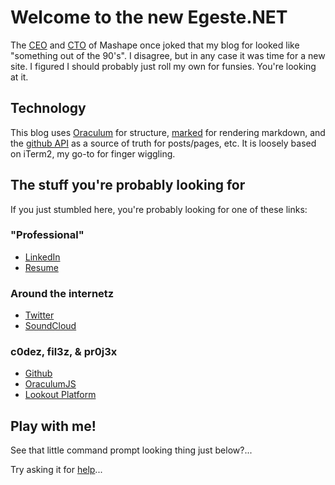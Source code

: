 Welcome to the new Egeste.NET
=============================

The [CEO](https://www.linkedin.com/in/sinzone) and [CTO](https://www.linkedin.com/in/marcopalladino) of Mashape once joked that my blog for looked like "something out of the 90's". I disagree, but in any case it was time for a new site. I figured I should probably just roll my own for funsies. You're looking at it.

Technology
----------
This blog uses [Oraculum](https://hackers.lookout.com/oraculum) for structure, [marked](https://github.com/chjj/marked) for rendering markdown, and the [github API](https://developer.github.com/v3/) as a source of truth for posts/pages, etc. It is loosely based on iTerm2, my go-to for finger wiggling.

The stuff you're probably looking for
-------------------------------------
If you just stumbled here, you're probably looking for one of these links:

### "Professional"
  * [LinkedIn](https://www.linkedin.com/in/egeste)
  * [Resume](https://github.com/egeste/egeste.github.io/raw/master/downloads/SteveRegester.pdf)

### Around the internetz
  * [Twitter](https://twitter.com/egeste)
  * [SoundCloud](https://soundcloud.com/egeste)

### c0dez, fil3z, & pr0j3x
  * [Github](https://github.com/egeste)
  * [OraculumJS](http://hackers.lookout.com/oraculum)
  * [Lookout Platform](https://www.lookout.com/enterprise-mobile-security)

Play with me!
-------------
See that little command prompt looking thing just below?...

Try asking it for [help](#!help)...
